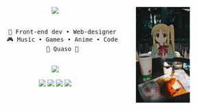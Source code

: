 <div align="center">
<img src="assets/20241023_033413.jpg" width="25%" align="right" />
<img src="https://readme-typing-svg.herokuapp.com?font=JetBrains+Mono&weight=500&size=50&duration=4000&pause=300&color=F2EBBE&center=true&vCenter=true&multiline=true&repeat=false&width=1300&height=140&lines=Hi+there!;I'm+k3fya%2C+a+cultured+milk+internet+user" width="70%" />
<br><br>
<pre>
    💼 Front-end dev • Web-designer
    🎮 Music • Games • Anime • Code
    🥐 Quaso 🥐
</pre>
<br>
<img src="https://media.tenor.com/cd8HRyOra7EAAAAM/nijika-ijichi.gif" height="80" />
<br>
    
[![](https://img.shields.io/badge/telegram-158cc7)](https://t.me/k3fya)
[![](https://img.shields.io/badge/discord-5661f5)](https://discord.com/users/631918540563415052)
[![](https://img.shields.io/badge/spotify-298649)](https://open.spotify.com/user/31vmdbpf4gewwsi2hex6oivyimle?si=f65ea8a99aa447ff)
[![](https://img.shields.io/badge/steam-085487)](https://steamcommunity.com/id/k3firchik/)
</div>
